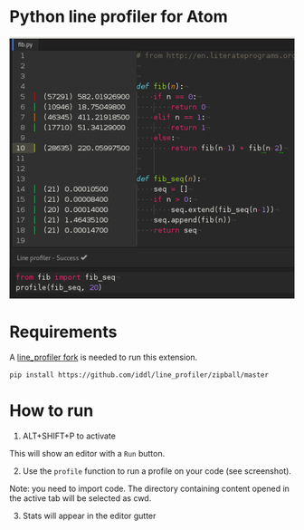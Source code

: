 # Python line profiler for Atom

![example](https://raw.githubusercontent.com/iddl/pprofile/master/gutter_example.png)

# Requirements

A [line_profiler fork](https://github.com/iddl/line_profiler) is needed to run this extension.
```
pip install https://github.com/iddl/line_profiler/zipball/master
```

# How to run
1) ALT+SHIFT+P to activate

This will show an editor with a `Run` button.

2) Use the `profile` function to run a profile on your code (see screenshot).

Note: you need to import code. The directory containing content opened in the active tab will be selected as cwd.

3) Stats will appear in the editor gutter

